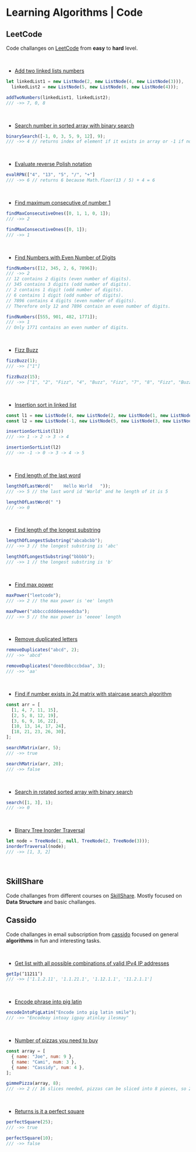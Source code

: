# Learning Algorithms | Code

## LeetCode

Code challanges on [LeetCode](https://leetcode.com) from **easy** to **hard** level.

&nbsp;

- [Add two linked lists numbers](https://github.com/AlisaLiso/learning/blob/master/leetCode/addTwoNumbers.js)

```js
let linkedList1 = new ListNode(2, new ListNode(4, new ListNode(3))),
  linkedList2 = new ListNode(5, new ListNode(6, new ListNode(4)));

addTwoNumbers(linkedList1, linkedList2);
/// ->> 7, 0, 8
```

&nbsp;

- [Search number in sorted array with binary search](https://github.com/AlisaLiso/learning/blob/master/leetCode/binarySearch.js)

```js
binarySearch([-1, 0, 3, 5, 9, 12], 9);
/// ->> 4 // returns index of element if it exists in array or -1 if not
```

&nbsp;

- [Evaluate reverse Polish notation](https://github.com/AlisaLiso/learning/blob/master/leetCode/evaluateReversePolishNotation.js)

```js
evalRPN(["4", "13", "5", "/", "+"]
/// ->> 6 // returns 6 because Math.floor(13 / 5) + 4 = 6
```

&nbsp;

- [Find maximum consecutive of number 1](https://github.com/AlisaLiso/learning/blob/master/leetCode/findMaxConsecutiveOnes.js)

```js
findMaxConsecutiveOnes([0, 1, 1, 0, 1]);
/// ->> 2

findMaxConsecutiveOnes([0, 1]);
/// ->> 1
```

&nbsp;

- [Find Numbers with Even Number of Digits](https://github.com/AlisaLiso/learning/blob/master/leetCode/findNumbers.js)

```js
findNumbers([12, 345, 2, 6, 7896]);
/// ->> 2
// 12 contains 2 digits (even number of digits).
// 345 contains 3 digits (odd number of digits).
// 2 contains 1 digit (odd number of digits).
// 6 contains 1 digit (odd number of digits).
// 7896 contains 4 digits (even number of digits).
// Therefore only 12 and 7896 contain an even number of digits.

findNumbers([555, 901, 482, 1771]);
/// ->> 1
// Only 1771 contains an even number of digits.
```

&nbsp;

- [Fizz Buzz](https://github.com/AlisaLiso/learning/blob/master/leetCode/fizzBuzz.js)

```js
fizzBuzz(1);
/// ->> ["1"]

fizzBuzz(15);
/// ->> ["1", "2", "Fizz", "4", "Buzz", "Fizz", "7", "8", "Fizz", "Buzz", "11", "Fizz", "13", "14", "FizzBuzz"]
```

&nbsp;

- [Insertion sort in linked list](https://github.com/AlisaLiso/learning/blob/master/leetCode/insertionSortList.js)

```js
const l1 = new ListNode(4, new ListNode(2, new ListNode(1, new ListNode(3))));
const l2 = new ListNode(-1, new ListNode(5, new ListNode(3, new ListNode(4, new ListNode(0)))));

insertionSortList(l1))
/// ->> 1 -> 2 -> 3 -> 4

insertionSortList(l2)
/// ->> -1 -> 0 -> 3 -> 4 -> 5
```

&nbsp;

- [Find length of the last word](https://github.com/AlisaLiso/learning/blob/master/leetCode/lengthOfLastWord.js)

```js
lengthOfLastWord("    Hello World   "));
/// ->> 5 // the last word id 'World' and he length of it is 5

lengthOfLastWord(" ")
/// ->> 0
```

&nbsp;

- [Find length of the longest substring](https://github.com/AlisaLiso/learning/blob/master/leetCode/lengthOfLongestSubstring.js)

```js
lengthOfLongestSubstring("abcabcbb");
/// ->> 3 // the longest substring is 'abc'

lengthOfLongestSubstring("bbbbb");
/// ->> 1 // the longest substring is 'b'
```

&nbsp;

- [Find max power](https://github.com/AlisaLiso/learning/blob/master/leetCode/maxPower.js)

```js
maxPower("leetcode");
/// ->> 2 // the max power is 'ee' length

maxPower("abbcccddddeeeeedcba");
/// ->> 5 // the max power is 'eeeee' length
```

&nbsp;

- [Remove duplicated letters](https://github.com/AlisaLiso/learning/blob/master/leetCode/removeDuplicates.js)

```js
removeDuplicates("abcd", 2);
/// ->> 'abcd'

removeDuplicates("deeedbbcccbdaa", 3);
/// ->> 'aa'
```

&nbsp;

- [Find if number exists in 2d matrix with staircase search algorithm](https://github.com/AlisaLiso/learning/blob/master/leetCode/search2dMatrixII.js)

```js
const arr = [
  [1, 4, 7, 11, 15],
  [2, 5, 8, 12, 19],
  [3, 6, 9, 16, 22],
  [10, 13, 14, 17, 24],
  [18, 21, 23, 26, 30],
];

searchMatrix(arr, 5);
/// ->> true

searchMatrix(arr, 20);
/// ->> false
```

&nbsp;

- [Search in rotated sorted array with binary search](https://github.com/AlisaLiso/learning/blob/master/leetCode/searchInRotatedSortedArray.js)

```js
search([1, 3], 1);
/// ->> 0
```

&nbsp;

- [Binary Tree Inorder Traversal](https://github.com/AlisaLiso/learning/blob/master/leetCode/binaryTreeInorderTraversal.js)

```js
let node = TreeNode(1, null, TreeNode(2, TreeNode(3)));
inorderTraversal(node);
/// ->> [1, 3, 2]
```

&nbsp;

## SkillShare

Code challanges from different courses on [SkillShare](https://www.skillshare.com). Mostly focused on **Data Structure** and basic challanges.

## Cassido

Code challanges in email subscription from [cassido](https://cassidoo.co) focused on general **algorithms** in fun and interesting tasks.

&nbsp;

- [Get list with all possible combinations of valid IPv4 IP addresses](https://github.com/AlisaLiso/learning/blob/master/cassido/getIPsFromString.js)

```js
getIp(‘11211’)
/// ->> ['1.1.2.11', '1.1.21.1', '1.12.1.1', '11.2.1.1']
```

&nbsp;

- [Encode phrase into pig latin](https://github.com/AlisaLiso/learning/blob/master/cassido/encodeIntoPigLatin.js)

```js
encodeIntoPigLatin("Encode into pig latin smile");
/// ->> "Encodeay intoay igpay atinlay ilesmay"
```

&nbsp;

- [Number of pizzas you need to buy](https://github.com/AlisaLiso/learning/blob/master/cassido/gimmePizza.js)

```js
const array = [
  { name: "Joe", num: 9 },
  { name: "Cami", num: 3 },
  { name: "Cassidy", num: 4 },
];

gimmePizza(array, 8);
/// ->> 2 // 16 slices needed, pizzas can be sliced into 8 pieces, so 2 pizzas should be ordered
```

&nbsp;

- [Returns is it a perfect square](https://github.com/AlisaLiso/learning/blob/master/cassido/perfectSquare.js)

```js
perfectSquare(25);
/// ->> true

perfectSquare(10);
/// ->> false
```
